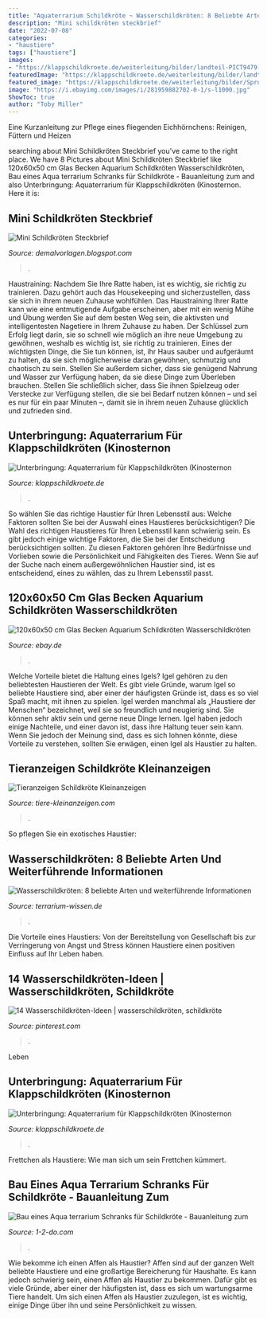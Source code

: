 ```yaml
---
title: "Aquaterrarium Schildkröte ~ Wasserschildkröten: 8 Beliebte Arten Und Weiterführende Informationen"
description: "Mini schildkröten steckbrief"
date: "2022-07-08"
categories:
- "haustiere"
tags: ["haustiere"]
images:
- "https://klappschildkroete.de/weiterleitung/bilder/landteil-PICT9479-Edit.jpg"
featuredImage: "https://klappschildkroete.de/weiterleitung/bilder/landteil-PICT9479-Edit.jpg"
featured_image: "https://klappschildkroete.de/weiterleitung/bilder/Sprung-klein.jpg"
image: "https://i.ebayimg.com/images/i/281959882702-0-1/s-l1000.jpg"
ShowToc: true
author: "Toby Miller"
---
```



Eine Kurzanleitung zur Pflege eines fliegenden Eichhörnchens: Reinigen, Füttern und Heizen

	

		
searching about Mini Schildkröten Steckbrief you've came to the right place. We have 8 Pictures about Mini Schildkröten Steckbrief like 120x60x50 cm Glas Becken Aquarium Schildkröten Wasserschildkröten, Bau eines Aqua terrarium Schranks für Schildkröte - Bauanleitung zum and also Unterbringung: Aquaterrarium für Klappschildkröten (Kinosternon. Here it is:
		
    
## Mini Schildkröten Steckbrief

<img loading=lazy src="https://img.yumpu.com/27284398/1/500x640/steckbrief-bunte-plattechse.jpg" onerror="this.onerror=null;this.src='https://tse3.mm.bing.net/th?id=OIP.JkgTK_8SnzcumMh4d9IXHwAAAA&amp;pid=15.1';" alt="Mini Schildkröten Steckbrief">

_Source: demalvorlagen.blogspot.com_

>. 

	

Haustraining: Nachdem Sie Ihre Ratte haben, ist es wichtig, sie richtig zu trainieren. Dazu gehört auch das Housekeeping und sicherzustellen, dass sie sich in ihrem neuen Zuhause wohlfühlen.
Das Haustraining Ihrer Ratte kann wie eine entmutigende Aufgabe erscheinen, aber mit ein wenig Mühe und Übung werden Sie auf dem besten Weg sein, die aktivsten und intelligentesten Nagetiere in Ihrem Zuhause zu haben. Der Schlüssel zum Erfolg liegt darin, sie so schnell wie möglich an ihre neue Umgebung zu gewöhnen, weshalb es wichtig ist, sie richtig zu trainieren. Eines der wichtigsten Dinge, die Sie tun können, ist, ihr Haus sauber und aufgeräumt zu halten, da sie sich möglicherweise daran gewöhnen, schmutzig und chaotisch zu sein. Stellen Sie außerdem sicher, dass sie genügend Nahrung und Wasser zur Verfügung haben, da sie diese Dinge zum Überleben brauchen. Stellen Sie schließlich sicher, dass Sie ihnen Spielzeug oder Verstecke zur Verfügung stellen, die sie bei Bedarf nutzen können – und sei es nur für ein paar Minuten –, damit sie in ihrem neuen Zuhause glücklich und zufrieden sind.

    
## Unterbringung: Aquaterrarium Für Klappschildkröten (Kinosternon

<img loading=lazy src="https://klappschildkroete.de/weiterleitung/bilder/landteil-PICT9479-Edit.jpg" onerror="this.onerror=null;this.src='https://tse4.mm.bing.net/th?id=OIP.34dQe3Y5BIPXvPc3akH_sgHaDk&amp;pid=15.1';" alt="Unterbringung: Aquaterrarium für Klappschildkröten (Kinosternon">

_Source: klappschildkroete.de_

>. 

	

So wählen Sie das richtige Haustier für Ihren Lebensstil aus: Welche Faktoren sollten Sie bei der Auswahl eines Haustieres berücksichtigen?
Die Wahl des richtigen Haustieres für Ihren Lebensstil kann schwierig sein. Es gibt jedoch einige wichtige Faktoren, die Sie bei der Entscheidung berücksichtigen sollten. Zu diesen Faktoren gehören Ihre Bedürfnisse und Vorlieben sowie die Persönlichkeit und Fähigkeiten des Tieres. Wenn Sie auf der Suche nach einem außergewöhnlichen Haustier sind, ist es entscheidend, eines zu wählen, das zu Ihrem Lebensstil passt.

    
## 120x60x50 Cm Glas Becken Aquarium Schildkröten Wasserschildkröten

<img loading=lazy src="https://i.ebayimg.com/images/i/281959882702-0-1/s-l1000.jpg" onerror="this.onerror=null;this.src='https://tse3.mm.bing.net/th?id=OIP.Z3H8B5Zp5m3FKKL4wHhB_AHaFj&amp;pid=15.1';" alt="120x60x50 cm Glas Becken Aquarium Schildkröten Wasserschildkröten">

_Source: ebay.de_

>. 

	

Welche Vorteile bietet die Haltung eines Igels?
Igel gehören zu den beliebtesten Haustieren der Welt. Es gibt viele Gründe, warum Igel so beliebte Haustiere sind, aber einer der häufigsten Gründe ist, dass es so viel Spaß macht, mit ihnen zu spielen. Igel werden manchmal als „Haustiere der Menschen“ bezeichnet, weil sie so freundlich und neugierig sind. Sie können sehr aktiv sein und gerne neue Dinge lernen. Igel haben jedoch einige Nachteile, und einer davon ist, dass ihre Haltung teuer sein kann. Wenn Sie jedoch der Meinung sind, dass es sich lohnen könnte, diese Vorteile zu verstehen, sollten Sie erwägen, einen Igel als Haustier zu halten.

    
## Tieranzeigen Schildkröte Kleinanzeigen

<img loading=lazy src="https://www.tiere-kleinanzeigen.com/export/20110520184224.jpeg" onerror="this.onerror=null;this.src='https://tse1.mm.bing.net/th?id=OIP.ZxPD05drTyAfh4eaioQDBwHaFj&amp;pid=15.1';" alt="Tieranzeigen Schildkröte Kleinanzeigen">

_Source: tiere-kleinanzeigen.com_

>. 

	

So pflegen Sie ein exotisches Haustier:

    
## Wasserschildkröten: 8 Beliebte Arten Und Weiterführende Informationen

<img loading=lazy src="https://www.terrarium-wissen.de/wp-content/uploads/2014/01/cumberland schmuckschildkroete.JPG" onerror="this.onerror=null;this.src='https://tse3.mm.bing.net/th?id=OIP.aM9RwJQVspX1TMO4tz5TZQHaEK&amp;pid=15.1';" alt="Wasserschildkröten: 8 beliebte Arten und weiterführende Informationen">

_Source: terrarium-wissen.de_

>. 

	

Die Vorteile eines Haustiers: Von der Bereitstellung von Gesellschaft bis zur Verringerung von Angst und Stress können Haustiere einen positiven Einfluss auf Ihr Leben haben.

    
## 14 Wasserschildkröten-Ideen | Wasserschildkröten, Schildkröte

<img loading=lazy src="https://i.pinimg.com/474x/79/0c/e9/790ce9842d20f2fede9226d2ce4cf19e.jpg" onerror="this.onerror=null;this.src='https://tse3.mm.bing.net/th?id=OIP.STrK6qxQIuMJGPzhOtN0ZAAAAA&amp;pid=15.1';" alt="14 Wasserschildkröten-Ideen | wasserschildkröten, schildkröte">

_Source: pinterest.com_

>. 

	

Leben

    
## Unterbringung: Aquaterrarium Für Klappschildkröten (Kinosternon

<img loading=lazy src="https://klappschildkroete.de/weiterleitung/bilder/Sprung-klein.jpg" onerror="this.onerror=null;this.src='https://tse4.mm.bing.net/th?id=OIP.EMJt1JhA804XyzCH7SSJhAHaC4&amp;pid=15.1';" alt="Unterbringung: Aquaterrarium für Klappschildkröten (Kinosternon">

_Source: klappschildkroete.de_

>. 

	

Frettchen als Haustiere: Wie man sich um sein Frettchen kümmert.

    
## Bau Eines Aqua Terrarium Schranks Für Schildkröte - Bauanleitung Zum

<img loading=lazy src="https://diy.1-2-do.com/content/uploads/images/74/b4/51/7db58e_800x600-BB.jpg" onerror="this.onerror=null;this.src='https://tse4.mm.bing.net/th?id=OIP.1kxYazWIWNhDA_6iDB0aMwHaFj&amp;pid=15.1';" alt="Bau eines Aqua terrarium Schranks für Schildkröte - Bauanleitung zum">

_Source: 1-2-do.com_

>. 

	

Wie bekomme ich einen Affen als Haustier?
Affen sind auf der ganzen Welt beliebte Haustiere und eine großartige Bereicherung für Haushalte. Es kann jedoch schwierig sein, einen Affen als Haustier zu bekommen. Dafür gibt es viele Gründe, aber einer der häufigsten ist, dass es sich um wartungsarme Tiere handelt. Um sich einen Affen als Haustier zuzulegen, ist es wichtig, einige Dinge über ihn und seine Persönlichkeit zu wissen.

